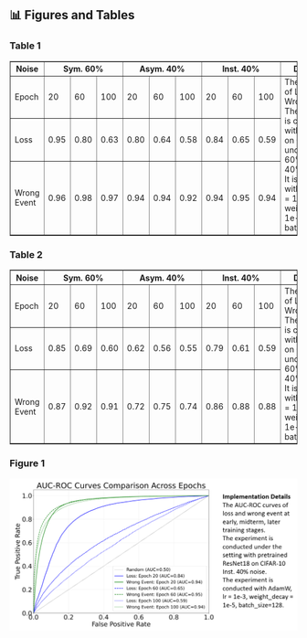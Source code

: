 ## 📊 Figures and Tables

### Table 1

<table border="1" cellspacing="0" cellpadding="5">
  <thead>
    <tr>
      <th rowspan="2">Noise</th>
      <th colspan="3">Sym. 60%</th>
      <th colspan="3">Asym. 40%</th>
      <th colspan="3">Inst. 40%</th>
      <th rowspan="3">Description</th>
    </tr>
  </thead>
  <tbody>
    <tr>
      <td>Epoch</td>
      <td>20</td>
      <td>60</td>
      <td>100</td>
      <td>20</td>
      <td>60</td>
      <td>100</td>
      <td>20</td>
      <td>60</td>
      <td>100</td>
      <td rowspan="3">
        The AUC values of Loss and Wrong Event. The experiment is conducted with ResNet18 on CIFAR10 under Sym. 60%, Asym. 40%, Inst. 40%. <br> 
        It is conducted with AdamW, lr = 1e-3, weight_decay = 1e-5, batch_size=128.
      </td>
    </tr>
    <tr>
      <td>Loss</td>
      <td>0.95</td>
      <td>0.80</td>
      <td>0.63</td>
      <td>0.80</td>
      <td>0.64</td>
      <td>0.58</td>
      <td>0.84</td>
      <td>0.65</td>
      <td>0.59</td>
    </tr>
    <tr>
      <td>Wrong Event</td>
      <td>0.96</td>
      <td>0.98</td>
      <td>0.97</td>
      <td>0.94</td>
      <td>0.94</td>
      <td>0.92</td>
      <td>0.94</td>
      <td>0.95</td>
      <td>0.94</td>
    </tr>
  </tbody>
</table>

### Table 2

<table border="1" cellspacing="0" cellpadding="5">
  <thead>
    <tr>
      <th rowspan="2">Noise</th>
      <th colspan="3">Sym. 60%</th>
      <th colspan="3">Asym. 40%</th>
      <th colspan="3">Inst. 40%</th>
      <th rowspan="4">Description</th>
    </tr>
  </thead>
  <tbody>
    <tr>
      <td>Epoch</td>
      <td>20</td>
      <td>60</td>
      <td>100</td>
      <td>20</td>
      <td>60</td>
      <td>100</td>
      <td>20</td>
      <td>60</td>
      <td>100</td>
      <td rowspan="4">
        The AUC values of Loss and Wrong Event. The experiment is conducted with ResNet18 on CIFAR100 under Sym. 60%, Asym. 40%, Inst. 40%. <br> 
        It is conducted with AdamW, lr = 1e-3, weight_decay = 1e-5, batch_size=128.
      </td>
    </tr>
    <tr>
      <td>Loss</td>
      <td>0.85</td>
      <td>0.69</td>
      <td>0.60</td>
      <td>0.62</td>
      <td>0.56</td>
      <td>0.55</td>
      <td>0.79</td>
      <td>0.61</td>
      <td>0.59</td>
    </tr>
    <tr>
      <td>Wrong Event</td>
      <td>0.87</td>
      <td>0.92</td>
      <td>0.91</td>
      <td>0.72</td>
      <td>0.75</td>
      <td>0.74</td>
      <td>0.86</td>
      <td>0.88</td>
      <td>0.88</td>
    </tr>
  </tbody>
</table>


### Figure 1

<div>			
    <center>	
    <img src="Reviewer-6YuD/8b2e9a080f1f390e889df93f325fcd9.png"
         alt=""
         style=""/>
    <br>		
    </center>
</div>




